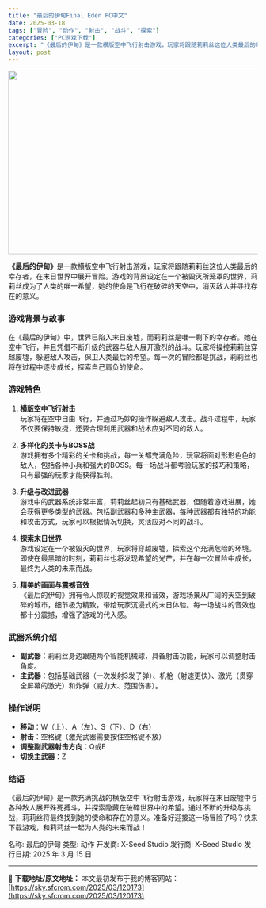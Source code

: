 ```yaml
---
title: "最后的伊甸Final Eden PC中文"
date: 2025-03-18
tags: ["冒险", "动作", "射击", "战斗", "探索"]
categories: ["PC游戏下载"]
excerpt: "《最后的伊甸》是一款横版空中飞行射击游戏，玩家将跟随莉莉丝这位人类最后的幸存者，在末日世界中展开冒险。游戏的背景设定在一个被毁灭所笼罩的世界，莉莉丝成为了人类的唯一希望，她的使命是飞行在破碎的天空中，消灭敌人并寻找存在的意义。 游戏背景与故事 在《最后的伊甸》中，世界已陷入末日废墟，而莉莉丝是唯一剩&hellip;"
layout: post
---
```


<img class="aligncenter size-full wp-image-120174" src="https://sky.sfcrom.com/wp-content/uploads/2025/03/2025031801272481.webp" alt="" width="660" height="370" />
<p data-start="0" data-end="117"><strong>《最后的伊甸》</strong>是一款横版空中飞行射击游戏，玩家将跟随莉莉丝这位人类最后的幸存者，在末日世界中展开冒险。游戏的背景设定在一个被毁灭所笼罩的世界，莉莉丝成为了人类的唯一希望，她的使命是飞行在破碎的天空中，消灭敌人并寻找存在的意义。</p>

<h3 data-start="119" data-end="130">游戏背景与故事</h3>
<p data-start="131" data-end="259">在《最后的伊甸》中，世界已陷入末日废墟，而莉莉丝是唯一剩下的幸存者。她在空中飞行，并且凭借不断升级的武器与敌人展开激烈的战斗。玩家将操控莉莉丝穿越废墟，躲避敌人攻击，保卫人类最后的希望。每一次的冒险都是挑战，莉莉丝也将在过程中逐步成长，探索自己肩负的使命。</p>

<h3 data-start="261" data-end="269">游戏特色</h3>
<ol data-start="270" data-end="788">
 	<li data-start="270" data-end="352">
<p data-start="273" data-end="352"><strong data-start="273" data-end="285">横版空中飞行射击</strong><br data-start="285" data-end="288" />玩家将在空中自由飞行，并通过巧妙的操作躲避敌人攻击。战斗过程中，玩家不仅要保持敏捷，还要合理利用武器和战术应对不同的敌人。</p>
</li>
 	<li data-start="354" data-end="462">
<p data-start="357" data-end="462"><strong data-start="357" data-end="373">多样化的关卡与BOSS战</strong><br data-start="373" data-end="376" />游戏拥有多个精彩的关卡和挑战，每一关都充满危险，玩家将面对形形色色的敌人，包括各种小兵和强大的BOSS。每一场战斗都考验玩家的技巧和策略，只有最强的玩家才能获得胜利。</p>
</li>
 	<li data-start="464" data-end="579">
<p data-start="467" data-end="579"><strong data-start="467" data-end="478">升级与改进武器</strong><br data-start="478" data-end="481" />游戏中的武器系统非常丰富，莉莉丝起初只有基础武器，但随着游戏进展，她会获得更多类型的武器。包括副武器和多种主武器，每种武器都有独特的功能和攻击方式，玩家可以根据情况切换，灵活应对不同的战斗。</p>
</li>
 	<li data-start="581" data-end="679">
<p data-start="584" data-end="679"><strong data-start="584" data-end="594">探索末日世界</strong><br data-start="594" data-end="597" />游戏设定在一个被毁灭的世界，玩家将穿越废墟，探索这个充满危险的环境。即使在最黑暗的时刻，莉莉丝也将发现希望的光芒，并在每一次冒险中成长，最终为人类的未来而战。</p>
</li>
 	<li data-start="681" data-end="788">
<p data-start="684" data-end="788"><strong data-start="684" data-end="698">精美的画面与震撼音效</strong><br data-start="698" data-end="701" />《最后的伊甸》拥有令人惊叹的视觉效果和音效，游戏场景从广阔的天空到破碎的城市，细节极为精致，带给玩家沉浸式的末日体验。每一场战斗的音效也都十分震撼，增强了游戏的代入感。</p>
</li>
</ol>
<h3 data-start="790" data-end="800">武器系统介绍</h3>
<ul data-start="801" data-end="910">
 	<li data-start="801" data-end="844"><strong data-start="803" data-end="810">副武器</strong>：莉莉丝身边跟随两个智能机械球，具备射击功能，玩家可以调整射击角度。</li>
 	<li data-start="845" data-end="907"><strong data-start="847" data-end="854">主武器</strong>：包括基础武器（一次发射3发子弹）、机枪（射速更快）、激光（贯穿全屏幕的激光）和炸弹（威力大、范围伤害）。</li>
</ul>
<h3 data-start="911" data-end="919">操作说明</h3>
<ul data-start="920" data-end="1010">
 	<li data-start="920" data-end="948"><strong data-start="922" data-end="928">移动</strong>：W（上）、A（左）、S（下）、D（右）</li>
 	<li data-start="949" data-end="976"><strong data-start="951" data-end="957">射击</strong>：空格键（激光武器需要按住空格键不放）</li>
 	<li data-start="977" data-end="996"><strong data-start="979" data-end="992">调整副武器射击方向</strong>：Q或E</li>
 	<li data-start="997" data-end="1010"><strong data-start="999" data-end="1008">切换主武器</strong>：Z</li>
</ul>
<h3 data-start="1012" data-end="1018">结语</h3>
<p data-start="1019" data-end="1146">《最后的伊甸》是一款充满挑战的横版空中飞行射击游戏，玩家将在末日废墟中与各种敌人展开殊死搏斗，并探索隐藏在破碎世界中的希望。通过不断的升级与挑战，莉莉丝将最终找到她的使命和存在的意义。准备好迎接这一场冒险了吗？快来下载游戏，和莉莉丝一起为人类的未来而战！</p>
名称: 最后的伊甸
类型: 动作
开发商: X-Seed Studio
发行商: X-Seed Studio
发行日期: 2025 年 3 月 15 日

---
📖 **下载地址/原文地址：** 本文最初发布于我的博客网站：[https://sky.sfcrom.com/2025/03/120173](https://sky.sfcrom.com/2025/03/120173)
